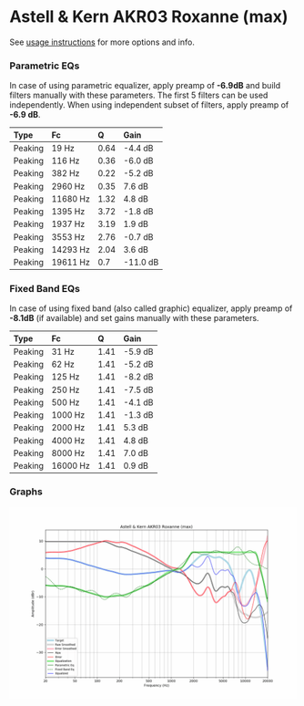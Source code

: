 # Astell & Kern AKR03 Roxanne (max)
See [usage instructions](https://github.com/jaakkopasanen/AutoEq#usage) for more options and info.

### Parametric EQs
In case of using parametric equalizer, apply preamp of **-6.9dB** and build filters manually
with these parameters. The first 5 filters can be used independently.
When using independent subset of filters, apply preamp of **-6.9 dB**.

| Type    | Fc       |    Q | Gain     |
|:--------|:---------|:-----|:---------|
| Peaking | 19 Hz    | 0.64 | -4.4 dB  |
| Peaking | 116 Hz   | 0.36 | -6.0 dB  |
| Peaking | 382 Hz   | 0.22 | -5.2 dB  |
| Peaking | 2960 Hz  | 0.35 | 7.6 dB   |
| Peaking | 11680 Hz | 1.32 | 4.8 dB   |
| Peaking | 1395 Hz  | 3.72 | -1.8 dB  |
| Peaking | 1937 Hz  | 3.19 | 1.9 dB   |
| Peaking | 3553 Hz  | 2.76 | -0.7 dB  |
| Peaking | 14293 Hz | 2.04 | 3.6 dB   |
| Peaking | 19611 Hz | 0.7  | -11.0 dB |

### Fixed Band EQs
In case of using fixed band (also called graphic) equalizer, apply preamp of **-8.1dB**
(if available) and set gains manually with these parameters.

| Type    | Fc       |    Q | Gain    |
|:--------|:---------|:-----|:--------|
| Peaking | 31 Hz    | 1.41 | -5.9 dB |
| Peaking | 62 Hz    | 1.41 | -5.2 dB |
| Peaking | 125 Hz   | 1.41 | -8.2 dB |
| Peaking | 250 Hz   | 1.41 | -7.5 dB |
| Peaking | 500 Hz   | 1.41 | -4.1 dB |
| Peaking | 1000 Hz  | 1.41 | -1.3 dB |
| Peaking | 2000 Hz  | 1.41 | 5.3 dB  |
| Peaking | 4000 Hz  | 1.41 | 4.8 dB  |
| Peaking | 8000 Hz  | 1.41 | 7.0 dB  |
| Peaking | 16000 Hz | 1.41 | 0.9 dB  |

### Graphs
![](./Astell%20&%20Kern%20AKR03%20Roxanne%20(max).png)